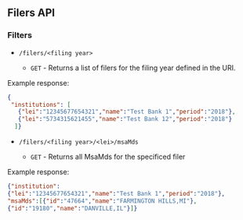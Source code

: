 ## Filers API

### Filters

* `/filers/<filing year>`

   * `GET` - Returns a list of filers for the filing year defined in the URI.


Example response:

```json
{
 "institutions": [
   {"lei":"12345677654321","name":"Test Bank 1","period":"2018"},
   {"lei":"5734315621455","name":"Test Bank 12","period":"2018"}
  ]}
```

* `/filers/<filing year>/<lei>/msaMds`

   * `GET` - Returns all MsaMds for the specificed filer

Example response:

```json
{"institution":
{"lei":"12345677654321","name":"Test Bank 1","period":"2018"},
"msaMds":[{"id":"47664","name":"FARMINGTON HILLS,MI"},
{"id":"19180","name":"DANVILLE,IL"}]}
```